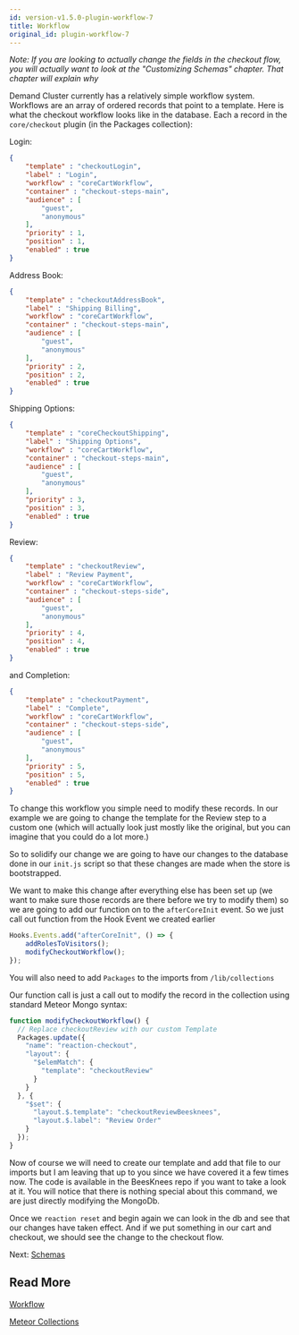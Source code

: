 ```yaml
---
id: version-v1.5.0-plugin-workflow-7
title: Workflow
original_id: plugin-workflow-7
---
```

    
_Note: If you are looking to actually change the fields in the checkout flow, you will actually want to look at the
"Customizing Schemas" chapter. That chapter will explain why_

Demand Cluster currently has a relatively simple workflow system. Workflows are an array of ordered records that point to a template.
Here is what the checkout workflow looks like in the database. Each a record in the `core/checkout` plugin (in the Packages collection):

Login:

```json
{
    "template" : "checkoutLogin",
    "label" : "Login",
    "workflow" : "coreCartWorkflow",
    "container" : "checkout-steps-main",
    "audience" : [
        "guest",
        "anonymous"
    ],
    "priority" : 1,
    "position" : 1,
    "enabled" : true
}
```

Address Book:

```json
{
    "template" : "checkoutAddressBook",
    "label" : "Shipping Billing",
    "workflow" : "coreCartWorkflow",
    "container" : "checkout-steps-main",
    "audience" : [
        "guest",
        "anonymous"
    ],
    "priority" : 2,
    "position" : 2,
    "enabled" : true
}
```

Shipping Options:

```json
{
    "template" : "coreCheckoutShipping",
    "label" : "Shipping Options",
    "workflow" : "coreCartWorkflow",
    "container" : "checkout-steps-main",
    "audience" : [
        "guest",
        "anonymous"
    ],
    "priority" : 3,
    "position" : 3,
    "enabled" : true
}
```

Review:

```json
{
    "template" : "checkoutReview",
    "label" : "Review Payment",
    "workflow" : "coreCartWorkflow",
    "container" : "checkout-steps-side",
    "audience" : [
        "guest",
        "anonymous"
    ],
    "priority" : 4,
    "position" : 4,
    "enabled" : true
}
```

and Completion:

```json
{
    "template" : "checkoutPayment",
    "label" : "Complete",
    "workflow" : "coreCartWorkflow",
    "container" : "checkout-steps-side",
    "audience" : [
        "guest",
        "anonymous"
    ],
    "priority" : 5,
    "position" : 5,
    "enabled" : true
}
```

To change this workflow you simple need to modify these records. In our example we are going to change the template for
the Review step to a custom one (which will actually look just mostly like the original, but you can imagine that you could do a lot more.)

So to solidify our change we are going to have our changes to the database done in our `init.js` script so that these changes are made when the store is bootstrapped.

We want to make this change after everything else has been set up (we want to make sure those records are there before
we try to modify them) so we are going to add our function on to the `afterCoreInit` event.
So we just call out function from the Hook Event we created earlier

```js
Hooks.Events.add("afterCoreInit", () => {
    addRolesToVisitors();
    modifyCheckoutWorkflow();
});
```

You will also need to add `Packages` to the imports from `/lib/collections`

Our function call is just a call out to modify the record in the collection using standard Meteor Mongo syntax:

```js
function modifyCheckoutWorkflow() {
  // Replace checkoutReview with our custom Template
  Packages.update({
    "name": "reaction-checkout",
    "layout": {
      "$elemMatch": {
        "template": "checkoutReview"
      }
    }
  }, {
    "$set": {
      "layout.$.template": "checkoutReviewBeesknees",
      "layout.$.label": "Review Order"
    }
  });
}
```

Now of course we will need to create our template and add that file to our imports but I am leaving that up to you since
we have covered it a few times now. The code is available in the BeesKnees repo if you want to take a look at it.
You will notice that there is nothing special about this command, we are just directly modifying the MongoDb.

Once we `reaction reset` and begin again we can look in the db and see that our changes have taken effect. And if we put
something in our cart and checkout, we should see the change to the checkout flow.

Next: [Schemas](plugin-schemas-8.md)

## Read More

[Workflow](workflow.md)

[Meteor Collections](http://docs.meteor.com/api/collections.html)
